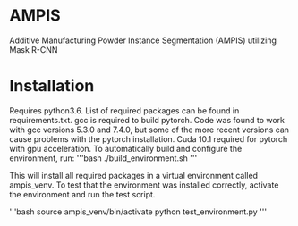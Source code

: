 # AMPIS
Additive Manufacturing Powder Instance Segmentation (AMPIS) utilizing Mask R-CNN

# Installation
Requires python3.6. List of required packages can be found in requirements.txt. gcc is required to build pytorch. Code was found to work with gcc versions 5.3.0 and 7.4.0, but some of the more recent versions can cause problems with the pytorch installation. Cuda 10.1 required for pytorch with gpu acceleration. To automatically build and configure the environment, run:
'''bash
./build_environment.sh
'''

This will install all required packages in a virtual environment called ampis_venv. To test that the environment was installed correctly, activate the environment and run the test script.

'''bash
source ampis_venv/bin/activate
python test_environment.py
'''

